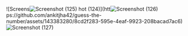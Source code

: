 ![Screens![Screenshot (125)](https://github.com/ankitjha42/guess-the-number/assets/143383280/f8a0322e-a453-49da-a4f1-3459e437c20f)
hot (124)](htt![Screenshot (126)](https://github.com/ankitjha42/guess-the-number/assets/143383280/974354a8-e6ad-4dc1-84c9-0361e032bb45)
ps://github.com/ankitjha42/guess-the-number/assets/143383280/8cd2f283-595e-4eaf-9923-208bacad7ac6)
![Screenshot (127)](https://github.com/ankitjha42/guess-the-number/assets/143383280/f41e9432-4aa0-4035-9019-09bbdb42b88c)

